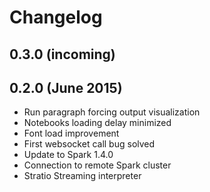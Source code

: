 # Changelog

## 0.3.0 (incoming)

## 0.2.0 (June 2015)

* Run paragraph forcing output visualization
* Notebooks loading delay minimized
* Font load improvement
* First websocket call bug solved
* Update to Spark 1.4.0
* Connection to remote Spark cluster
* Stratio Streaming interpreter

